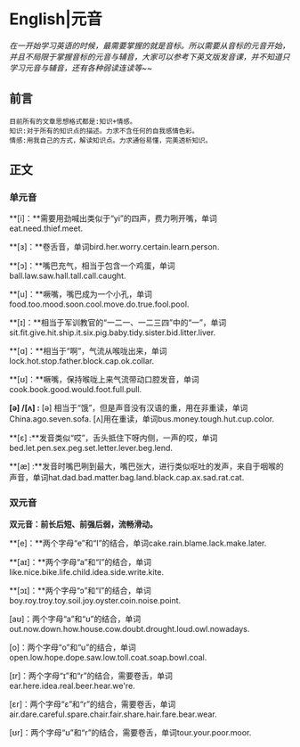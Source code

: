 # English|元音
*在一开始学习英语的时候，最需要掌握的就是音标。所以需要从音标的元音开始，并且不局限于掌握音标的元音与辅音，大家可以参考下英文版发音课，并不知道只学习元音与辅音，还有各种弱读连读等~~*

## 前言
    目前所有的文章思想格式都是:知识+情感。
    知识:对于所有的知识点的描述。力求不含任何的自我感情色彩。
    情感:用我自己的方式，解读知识点。力求通俗易懂，完美透析知识。

## 正文
### 单元音

**[i]：**需要用劲喊出类似于“yi”的四声，费力咧开嘴，单词eat.need.thief.meet.

**[ɜ]：**卷舌音，单词bird.her.worry.certain.learn.person.

**[ɔ]：**嘴巴充气，相当于包含一个鸡蛋，单词ball.law.saw.hall.tall.call.caught.

**[u]：**噘嘴，嘴巴成为一个小孔，单词food.too.mood.soon.cool.move.do.true.fool.pool.

**[ɪ]：**相当于军训教官的“一二一、一二三四”中的“一”，单词sit.fit.give.hit.ship.it.six.pig.baby.tidy.sister.bid.litter.liver.

**[ɑ]：**相当于“啊”，气流从喉咙出来，单词lock.hot.stop.father.block.cap.ok.collar.

**[ʊ]：**噘嘴，保持喉咙上来气流带动口腔发音，单词cook.book.good.would.foot.full.pull.

**[ə] /[ʌ] :** [ə] 相当于“饿”，但是声音没有汉语的重，用在非重读，单词China.ago.seven.sofa. [ʌ]用在重读，单词bus.money.tough.hut.cup.color.

**[ɛ] :**发音类似“哎”，舌头抵住下呀内侧，一声的哎，单词bed.let.pen.sex.peg.set.letter.lever.beg.lend.

**[æ] :**发音时嘴巴咧到最大，嘴巴张大，进行类似呕吐的发声，来自于咽喉的声音，单词hat.dad.bad.matter.bag.land.black.cap.ax.sad.rat.cat.

### 双元音

**双元音：前长后短、前强后弱，流畅滑动。**

**[e]：**两个字母“e”和“I”的结合，单词cake.rain.blame.lack.make.later.

**[aɪ]：**两个字母“a”和“I”的结合，单词like.nice.bike.life.child.idea.side.write.kite.

**[ɔɪ]：**两个字母“ɔ”和“I”的结合，单词boy.roy.troy.toy.soil.joy.oyster.coin.noise.point.

[aʊ]：两个字母“a”和“ʊ”的结合，单词out.now.down.how.house.cow.doubt.drought.loud.owl.nowadays.

[o]：两个字母“o”和“u”的结合，单词open.low.hope.dope.saw.low.toll.coat.soap.bowl.coal.

[ɪr]：两个字母“ɪ”和“r”的结合，需要卷舌，单词ear.here.idea.real.beer.hear.we're.

[ɛr]：两个字母“ɛ”和“r”的结合，需要卷舌，单词air.dare.careful.spare.chair.fair.share.hair.fare.bear.wear.

[ʊr]：两个字母“ʊ”和“r”的结合，需要卷舌，单词tour.your.poor.moor.







